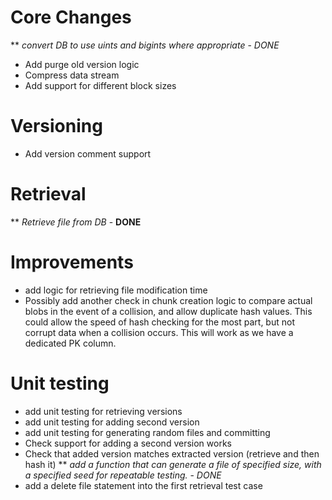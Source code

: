 # Core Changes
** _convert DB to use uints and bigints where appropriate_ - *DONE*
* Add purge old version logic
* Compress data stream
* Add support for different block sizes

# Versioning
* Add version comment support

# Retrieval
** _Retrieve file from DB_ - **DONE**

# Improvements
* add logic for retrieving file modification time
* Possibly add another check in chunk creation logic to compare actual blobs in the event of a collision, and allow duplicate hash values. This could allow the speed of hash checking for the most part, but not corrupt data when a collision occurs. This will work as we have a dedicated PK column.

# Unit testing
* add unit testing for retrieving versions
* add unit testing for adding second version
* add unit testing for generating random files and committing
* Check support for adding a second version works
* Check that added version matches extracted version (retrieve and then hash it)
** _add a function that can generate a file of specified size, with a specified seed for repeatable testing._ - *DONE*
* add a delete file statement into the first retrieval test case